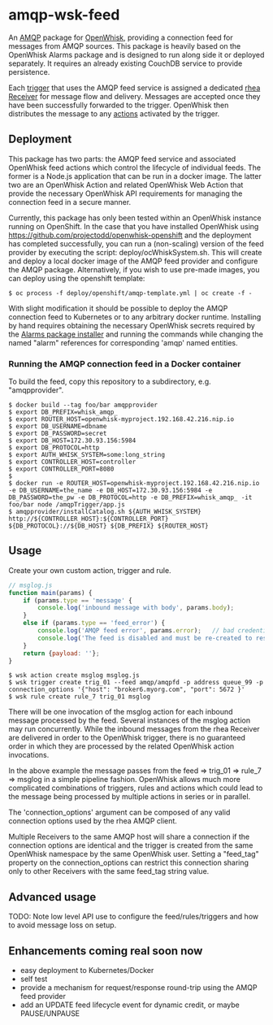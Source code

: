 # amqp-wsk-feed

An [AMQP](https://www.amqp.org/) package for [OpenWhisk](https://github.com/openwhisk/openwhisk), providing a connection feed for messages from AMQP sources.  This package is heavily based on the OpenWhisk Alarms package and is designed to run along side it or deployed separately.  It requires an already existing CouchDB service to provide persistence.

Each [trigger](https://github.com/openwhisk/openwhisk/blob/master/docs/triggers_rules.md) that uses the AMQP feed service is assigned a dedicated [rhea Receiver](https://github.com/grs/rhea#receiver) for message flow and delivery.  Messages are accepted once they have been successfully forwarded to the trigger.  OpenWhisk then distributes the message to any [actions](https://github.com/openwhisk/openwhisk/blob/master/docs/actions.md) activated by the trigger.

## Deployment

This package has two parts: the AMQP feed service and associated OpenWhisk feed actions which control the lifecycle of individual feeds.  The former is a Node.js application that can be run in a docker image.  The latter two are an OpenWhisk Action and related OpenWhisk Web Action that provide the necessary OpenWhisk API requirements for managing the connection feed in a secure manner.

Currently, this package has only been tested within an OpenWhisk instance running on OpenShift.  In the case that you have installed OpenWhisk using https://github.com/projectodd/openwhisk-openshift and the deployment has completed successfully, you can run a (non-scaling) version of the feed provider by executing the script: deploy/ocWhiskSystem.sh.  This will create and deploy a local docker image of the AMQP feed provider and configure the AMQP package.  Alternatively, if you wish to use pre-made images, you can deploy using the openshift template:

```
$ oc process -f deploy/openshift/amqp-template.yml | oc create -f -
```

With slight modification it should be possible to deploy the AMQP connection feed to Kubernetes or to any arbitrary docker runtime.  Installing by hand requires obtaining the necessary OpenWhisk secrets required by the [Alarms package installer](https://github.com/apache/incubator-openwhisk-package-alarms/blob/master/installCatalog.sh) and running the commands while changing the named "alarm" references for corresponding 'amqp' named entities.

### Running the AMQP connection feed in a Docker container

To build the feed, copy this repository to a subdirectory, e.g. "amqpprovider".

```
$ docker build --tag foo/bar amqpprovider
$ export DB_PREFIX=whisk_amqp_
$ export ROUTER_HOST=openwhisk-myproject.192.168.42.216.nip.io
$ export DB_USERNAME=dbname
$ export DB_PASSWORD=secret
$ export DB_HOST=172.30.93.156:5984
$ export DB_PROTOCOL=http
$ export AUTH_WHISK_SYSTEM=some:long_string
$ export CONTROLLER_HOST=controller
$ export CONTROLLER_PORT=8080
$ 
$ docker run -e ROUTER_HOST=openwhisk-myproject.192.168.42.216.nip.io -e DB_USERNAME=the_name -e DB_HOST=172.30.93.156:5984 -e DB_PASSWORD=the_pw -e DB_PROTOCOL=http -e DB_PREFIX=whisk_amqp_ -it foo/bar node /amqpTrigger/app.js
$ amqpprovider/installCatalog.sh ${AUTH_WHISK_SYSTEM} http://${CONTROLLER_HOST}:${CONTROLLER_PORT} ${DB_PROTOCOL}://${DB_HOST} ${DB_PREFIX} ${ROUTER_HOST}
```


## Usage

Create your own custom action, trigger and rule.

```js
// msglog.js
function main(params) {
    if (params.type == 'message' {
        console.log('inbound message with body', params.body);
    }
    else if (params.type == 'feed_error') {
        console.log('AMQP feed error', params.error);   // bad credentials, wrong address...
        console.log('The feed is disabled and must be re-created to resume');
    }
    return {payload: ''};
}
```

```
$ wsk action create msglog msglog.js
$ wsk trigger create trig_01 --feed amqp/amqpfd -p address queue_99 -p connection_options '{"host": "broker6.myorg.com", "port": 5672 }'
$ wsk rule create rule_7 trig_01 msglog
```

There will be one invocation of the msglog action for each inbound message processed by the feed.  Several instances of the msglog action may run concurrently.  While the inbound messages from the rhea Receiver are delivered in order to the OpenWhisk trigger, there is no guaranteed order in which they are processed by the related OpenWhisk action invocations.

In the above example the message passes from the feed => trig_01 => rule_7 => msglog in a simple pipeline fashion.  OpenWhisk allows much more complicated combinations of triggers, rules and actions which could lead to the message being processed by multiple actions in series or in parallel.

The 'connection_options' argument can be composed of any valid connection options used by the rhea AMQP client.

Multiple Receivers to the same AMQP host will share a connection if the connection options are identical and the trigger is created from the same OpenWhisk namespace by the same OpenWhisk user.  Setting a "feed_tag" property on the connection_options can restrict this connection sharing only to other Receivers with the same feed_tag string value.

## Advanced usage

TODO: Note low level API use to configure the feed/rules/triggers and how to avoid message loss on setup.

## Enhancements coming real soon now

 - easy deployment to Kubernetes/Docker
 - self test
 - provide a mechanism for request/response round-trip using the AMQP feed provider
 - add an UPDATE feed lifecycle event for dynamic credit, or maybe PAUSE/UNPAUSE